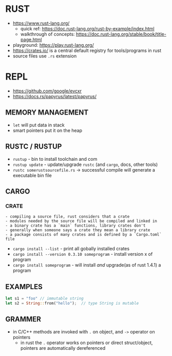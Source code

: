 # RUST
- https://www.rust-lang.org/
    - quick ref: https://doc.rust-lang.org/rust-by-example/index.html
    - walkthrough of concepts: https://doc.rust-lang.org/stable/book/title-page.html
- playground: https://play.rust-lang.org/
- https://crates.io/ is a central default registry for tools/programs in rust
- source files use `.rs` extension

# REPL
- https://github.com/google/evcxr
- https://docs.rs/papyrus/latest/papyrus/

## MEMORY MANAGEMENT
- `let` will put data in stack
- smart pointers put it on the heap

## RUSTC / RUSTUP
- `rustup` - bin to install toolchain and com
- `rustup update` - update/upgrade `rustc` (and `cargo`, docs, other tools)
- `rustc somerustsourcefile.rs` -> successful compile will generate a executable bin file

## CARGO
### CRATE
    - compiling a source file, rust considers that a crate
    - modules needed by the source file will be compiled and linked in
    - a binary crate has a `main` functions, library crates don't
    - generally when someone says a crate they mean a library crate
    - a package consists of many crates and is defined by a `Cargo.toml` file
- `cargo install --list` - print all gobally installed crates
- `cargo install --version 0.3.10 someprogram` - install version x of program
- `cargo install someprogram` - will install _and_ upgrade(as of rust 1.4.1) a program

## EXAMPLES
```rust
let s1 = "foo" // immutable string
let s2 = String::from("hello");  // type String is mutable
```

## GRAMMER
- in C/C++ methods are invoked with `.` on object, and `->` operator on pointers
    - in rust the `.` operator works on pointers or direct struct/object, pointers are automatically dereferenced
